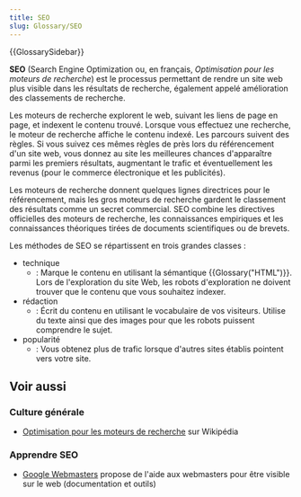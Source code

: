 ```yaml
---
title: SEO
slug: Glossary/SEO
---
```


{{GlossarySidebar}}

**SEO** (Search Engine Optimization ou, en français, _Optimisation pour les moteurs de recherche_) est le processus permettant de rendre un site web plus visible dans les résultats de recherche, également appelé amélioration des classements de recherche.

Les moteurs de recherche explorent le web, suivant les liens de page en page, et indexent le contenu trouvé. Lorsque vous effectuez une recherche, le moteur de recherche affiche le contenu indexé. Les parcours suivent des règles. Si vous suivez ces mêmes règles de près lors du référencement d'un site web, vous donnez au site les meilleures chances d'apparaître parmi les premiers résultats, augmentant le trafic et éventuellement les revenus (pour le commerce électronique et les publicités).

Les moteurs de recherche donnent quelques lignes directrices pour le référencement, mais les gros moteurs de recherche gardent le classement des résultats comme un secret commercial. SEO combine les directives officielles des moteurs de recherche, les connaissances empiriques et les connaissances théoriques tirées de documents scientifiques ou de brevets.

Les méthodes de SEO se répartissent en trois grandes classes :

- technique
  - : Marque le contenu en utilisant la sémantique {{Glossary("HTML")}}. Lors de l'exploration du site Web, les robots d'exploration ne doivent trouver que le contenu que vous souhaitez indexer.
- rédaction
  - : Écrit du contenu en utilisant le vocabulaire de vos visiteurs. Utilise du texte ainsi que des images pour que les robots puissent comprendre le sujet.
- popularité
  - : Vous obtenez plus de trafic lorsque d'autres sites établis pointent vers votre site.

## Voir aussi

### Culture générale

- [Optimisation pour les moteurs de recherche](https://fr.wikipedia.org/wiki/Optimisation_pour_les_moteurs_de_recherche) sur Wikipédia

### Apprendre SEO

- [Google Webmasters](https://www.google.com/webmasters/) propose de l'aide aux webmasters pour être visible sur le web (documentation et outils)
